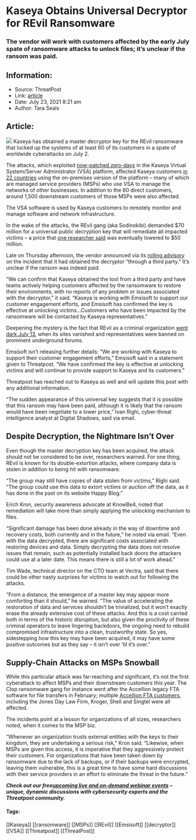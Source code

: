 # Kaseya Obtains Universal Decryptor for REvil Ransomware
### The vendor will work with customers affected by the early July spate of ransomware attacks to unlock files; it’s unclear if the ransom was paid.

## Information:
+ Source: ThreatPost
+ Link: [article](https://kasperskycontenthub.com/threatpost-global/?p=168070)
+ Date: July 23, 2021  8:21 am
+ Author: Tara Seals


## Article:
![](https://media.threatpost.com/wp-content/uploads/sites/103/2020/04/30081507/Ransomware-Key.jpg)
Kaseya has obtained a master decryptor key for the REvil ransomware that locked up the systems of at least 60 of its customers in a spate of worldwide cyberattacks on July 2.


The attacks, which exploited [now-patched zero-days](https://threatpost.com/kaseya-patches-zero-days-revil-attacks/167670/) in the Kaseya Virtual System/Server Administrator (VSA) platform, affected Kaseya customers [in 22 countries](https://threatpost.com/kaseya-patches-zero-day-exploits/167548/) using the on-premises version of the platform – many of which are managed service providers (MSPs) who use VSA to manage the networks of other businesses. In addition to the 60 direct customers, around 1,500 downstream customers of those MSPs were also affected.


The VSA software is used by Kaseya customers to remotely monitor and manage software and network infrastructure.



In the wake of the attacks, the REvil gang (aka Sodinokibi) demanded $70 million for a universal public decryption key that will remediate all impacted victims – a price that [one researcher said](https://twitter.com/jackhcable/status/1411906687968161792) was eventually lowered to $50 million.


Late on Thursday afternoon, the vendor announced via its [rolling advisory](https://helpdesk.kaseya.com/hc/en-gb/articles/4403440684689-Important-Notice-July-21st-2021) on the incident that it had obtained the decryptor “through a third party.” It’s unclear if the ransom was indeed paid.


“We can confirm that Kaseya obtained the tool from a third party and have teams actively helping customers affected by the ransomware to restore their environments, with no reports of any problem or issues associated with the decryptor,” it said. “Kaseya is working with Emsisoft to support our customer engagement efforts, and Emsisoft has confirmed the key is effective at unlocking victims…Customers who have been impacted by the ransomware will be contacted by Kaseya representatives.”


Deepening the mystery is the fact that REvil as a criminal organization [went dark July 13](https://threatpost.com/ransomware-revil-sites-disappears/167745/), when its sites vanished and representatives were banned on prominent underground forums.


Emsisoft isn’t releasing further details: “We are working with Kaseya to support their customer engagement efforts,” Emsisoft said in a statement given to Threatpost. “We have confirmed the key is effective at unlocking victims and will continue to provide support to Kaseya and its customers.”


Threatpost has reached out to Kaseya as well and will update this post with any additional information.


“The sudden appearance of this universal key suggests that it is possible that this ransom may have been paid, although it is likely that the ransom would have been negotiate to a lower price,” Ivan Righi, cyber-threat intelligence analyst at Digital Shadows, said via email.


**Despite Decryption, the Nightmare Isn’t Over**
------------------------------------------------


Even though the master decryption key has been acquired, the attack should not be considered to be over, researchers warned. For one thing, REvil is known for its double-extortion attacks, where company data is stolen in addition to being hit with ransomware.


“The group may still have copies of data stolen from victims,” Righi said. “The group could use this data to extort victims or auction off the data, as it has done in the past on its website Happy Blog.”


Erich Kron, security awareness advocate at KnowBe4, noted that remediation will take more than simply applying the unlocking mechanism to files.


“Significant damage has been done already in the way of downtime and recovery costs, both currently and in the future,” he noted via email. “Even with the data decrypted, there are significant costs associated with restoring devices and data. Simply decrypting the data does not resolve issues that remain, such as potentially installed back doors the attackers could use at a later date. This means there is still a lot of work ahead.”


Tim Wade, technical director on the CTO team at Vectra, said that there could be other nasty surprises for victims to watch out for following the attacks.


“From a distance, the emergence of a master key may appear more comforting than it should,” he warned. “The value of accelerating the restoration of data and services shouldn’t be trivialized, but it won’t exactly erase the already extensive cost of these attacks. And this is a cost carried both in terms of the historic disruption, but also given the proclivity of these criminal operators to leave lingering backdoors, the ongoing need to rebuild compromised infrastructure into a clean, trustworthy state. So yes, sidestepping how this key may have been acquired, it may have some positive outcomes but as they say – it isn’t over ’til it’s over.”


**Supply-Chain Attacks on MSPs Snowball**
-----------------------------------------


While this particular attack was far-reaching and significant, it’s not the first cyberattack to affect MSPs and their downstream customers this year. The Clop ransomware gang for instance went after the Accellion legacy FTA software for file transfers in February; multiple [Accellion FTA customers](https://threatpost.com/accellion-zero-day-attacks-clop-ransomware-fin11/164150/), including the Jones Day Law Firm, Kroger, Shell and Singtel were all affected.


The incidents point at a lesson for organizations of all sizes, researchers noted, when it comes to the MSP biz.


“Whenever an organization trusts external entities with the keys to their kingdom, they are undertaking a serious risk,” Kron said. “Likewise, when MSPs are given this access, it is imperative that they aggressively protect their customers. For organizations that have been taken down by ransomware due to the lack of backups, or if their backups were encrypted, leaving them vulnerable, this is a great time to have some hard discussions with their service providers in an effort to eliminate the threat in the future.”


***Check out our free***[***upcoming live and on-demand webinar events***](https://threatpost.com/category/webinars/) ***– unique, dynamic discussions with cybersecurity experts and the Threatpost community.***




#### Tags:
[[Kaseya]] [[ransomware]] [[MSPs]] [[REvil]] [[Emsisoft]] [[decryptor]] [[VSA]] [[Threatpost]] [[ThreatPost]]
